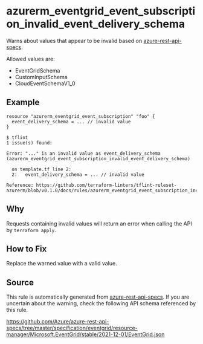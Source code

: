 <!--- This file generated by `tools/apispec-rule-gen/main.go`. DO NOT EDIT --->

# azurerm_eventgrid_event_subscription_invalid_event_delivery_schema

Warns about values that appear to be invalid based on [azure-rest-api-specs](https://github.com/Azure/azure-rest-api-specs).

Allowed values are:
- EventGridSchema
- CustomInputSchema
- CloudEventSchemaV1_0

## Example

```hcl
resource "azurerm_eventgrid_event_subscription" "foo" {
  event_delivery_schema = ... // invalid value
}
```

```
$ tflint
1 issue(s) found:

Error: "..." is an invalid value as event_delivery_schema (azurerm_eventgrid_event_subscription_invalid_event_delivery_schema)

  on template.tf line 2:
  2:   event_delivery_schema = ... // invalid value

Reference: https://github.com/terraform-linters/tflint-ruleset-azurerm/blob/v0.1.0/docs/rules/azurerm_eventgrid_event_subscription_invalid_event_delivery_schema.md

```

## Why

Requests containing invalid values will return an error when calling the API by `terraform apply`.

## How to Fix

Replace the warned value with a valid value.

## Source

This rule is automatically generated from [azure-rest-api-specs](https://github.com/Azure/azure-rest-api-specs). If you are uncertain about the warning, check the following API schema referenced by this rule.

https://github.com/Azure/azure-rest-api-specs/tree/master/specification/eventgrid/resource-manager/Microsoft.EventGrid/stable/2021-12-01/EventGrid.json
